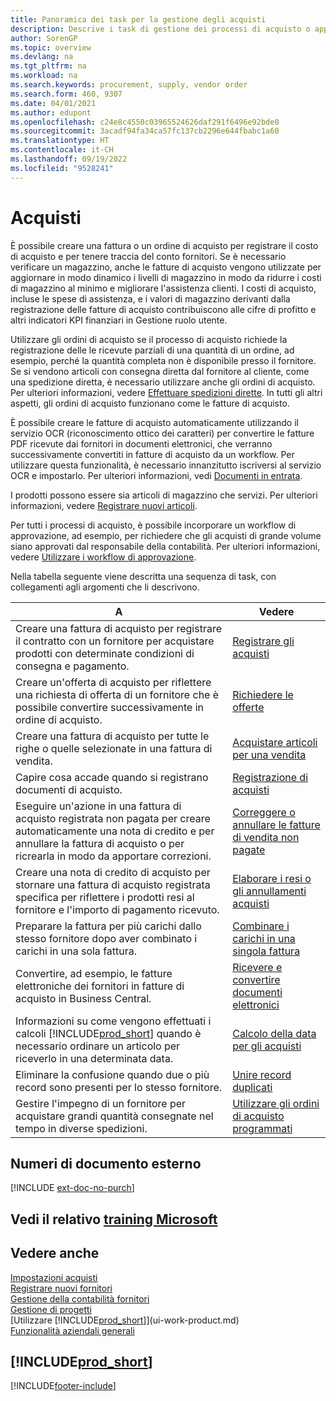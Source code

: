 ```yaml
---
title: Panoramica dei task per la gestione degli acquisti
description: Descrive i task di gestione dei processi di acquisto o approvvigionamento, incluso l'utilizzo delle fatture di acquisto e degli ordini di acquisto.
author: SorenGP
ms.topic: overview
ms.devlang: na
ms.tgt_pltfrm: na
ms.workload: na
ms.search.keywords: procurement, supply, vendor order
ms.search.form: 460, 9307
ms.date: 04/01/2021
ms.author: edupont
ms.openlocfilehash: c24e8c4550c03965524626daf291f6496e92bde0
ms.sourcegitcommit: 3acadf94fa34ca57fc137cb2296e644fbabc1a60
ms.translationtype: HT
ms.contentlocale: it-CH
ms.lasthandoff: 09/19/2022
ms.locfileid: "9528241"
---
```

# <a name="purchasing"></a>Acquisti

È possibile creare una fattura o un ordine di acquisto per registrare il costo di acquisto e per tenere traccia del conto fornitori. Se è necessario verificare un magazzino, anche le fatture di acquisto vengono utilizzate per aggiornare in modo dinamico i livelli di magazzino in modo da ridurre i costi di magazzino al minimo e migliorare l'assistenza clienti. I costi di acquisto, incluse le spese di assistenza, e i valori di magazzino derivanti dalla registrazione delle fatture di acquisto contribuiscono alle cifre di profitto e altri indicatori KPI finanziari in Gestione ruolo utente.

Utilizzare gli ordini di acquisto se il processo di acquisto richiede la registrazione delle le ricevute parziali di una quantità di un ordine, ad esempio, perché la quantità completa non è disponibile presso il fornitore. Se si vendono articoli con consegna diretta dal fornitore al cliente, come una spedizione diretta, è necessario utilizzare anche gli ordini di acquisto. Per ulteriori informazioni, vedere [Effettuare spedizioni dirette](sales-how-drop-shipment.md). In tutti gli altri aspetti, gli ordini di acquisto funzionano come le fatture di acquisto.

È possibile creare le fatture di acquisto automaticamente utilizzando il servizio OCR (riconoscimento ottico dei caratteri) per convertire le fatture PDF ricevute dai fornitori in documenti elettronici, che verranno successivamente convertiti in fatture di acquisto da un workflow. Per utilizzare questa funzionalità, è necessario innanzitutto iscriversi al servizio OCR e impostarlo. Per ulteriori informazioni, vedi [Documenti in entrata](across-income-documents.md).

I prodotti possono essere sia articoli di magazzino che servizi. Per ulteriori informazioni, vedere [Registrare nuovi articoli](inventory-how-register-new-items.md).

Per tutti i processi di acquisto, è possibile incorporare un workflow di approvazione, ad esempio, per richiedere che gli acquisti di grande volume siano approvati dal responsabile della contabilità. Per ulteriori informazioni, vedere [Utilizzare i workflow di approvazione](across-how-use-approval-workflows.md).

Nella tabella seguente viene descritta una sequenza di task, con collegamenti agli argomenti che li descrivono.

| A | Vedere |
| --- | --- |
| Creare una fattura di acquisto per registrare il contratto con un fornitore per acquistare prodotti con determinate condizioni di consegna e pagamento. |[Registrare gli acquisti](purchasing-how-record-purchases.md) |
|Creare un'offerta di acquisto per riflettere una richiesta di offerta di un fornitore che è possibile convertire successivamente in ordine di acquisto.|[Richiedere le offerte](purchasing-how-request-quotes.md)|
| Creare una fattura di acquisto per tutte le righe o quelle selezionate in una fattura di vendita. |[Acquistare articoli per una vendita](purchasing-how-purchase-products-sale.md) |
|Capire cosa accade quando si registrano documenti di acquisto.|[Registrazione di acquisti](ui-post-purchases.md)|
| Eseguire un'azione in una fattura di acquisto registrata non pagata per creare automaticamente una nota di credito e per annullare la fattura di acquisto o per ricrearla in modo da apportare correzioni. |[Correggere o annullare le fatture di vendita non pagate](purchasing-how-correct-cancel-unpaid-purchase-invoices.md) |
| Creare una nota di credito di acquisto per stornare una fattura di acquisto registrata specifica per riflettere i prodotti resi al fornitore e l'importo di pagamento ricevuto. |[Elaborare i resi o gli annullamenti acquisti](purchasing-how-register-new-vendors.md) |
|Preparare la fattura per più carichi dallo stesso fornitore dopo aver combinato i carichi in una sola fattura.|[Combinare i carichi in una singola fattura](purchasing-how-to-combine-receipts.md)|
|Convertire, ad esempio, le fatture elettroniche dei fornitori in fatture di acquisto in Business Central.|[Ricevere e convertire documenti elettronici](purchasing-how-to-receive-and-convert-electronic-documents.md)|
| Informazioni su come vengono effettuati i calcoli [!INCLUDE[prod_short](includes/prod_short.md)] quando è necessario ordinare un articolo per riceverlo in una determinata data.|[Calcolo della data per gli acquisti](purchasing-date-calculation-for-purchases.md)|
|Eliminare la confusione quando due o più record sono presenti per lo stesso fornitore.|[Unire record duplicati](sales-how-merge-duplicate-records.md)|
|Gestire l'impegno di un fornitore per acquistare grandi quantità consegnate nel tempo in diverse spedizioni.|[Utilizzare gli ordini di acquisto programmati](sales-how-to-create-blanket-sales-orders.md)|

## <a name="external-document-numbers"></a>Numeri di documento esterno

[!INCLUDE [ext-doc-no-purch](includes/ext-doc-no-purch.md)]

## <a name="see-related-microsoft-training"></a>Vedi il relativo [training Microsoft](/training/paths/purchase-items-services-dynamics-365-business-central/)

## <a name="see-also"></a>Vedere anche

[Impostazioni acquisti](purchasing-setup-purchasing.md)  
[Registrare nuovi fornitori](purchasing-how-register-new-vendors.md)  
[Gestione della contabilità fornitori](payables-manage-payables.md)  
[Gestione di progetti](projects-manage-projects.md)  
[Utilizzare [!INCLUDE[prod_short](includes/prod_short.md)]](ui-work-product.md)  
[Funzionalità aziendali generali](ui-across-business-areas.md)

## [!INCLUDE[prod_short](includes/free_trial_md.md)]  


[!INCLUDE[footer-include](includes/footer-banner.md)]
